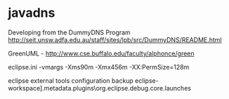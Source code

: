 javadns
=======

Developing from the DummyDNS Program
http://seit.unsw.adfa.edu.au/staff/sites/lpb/src/DummyDNS/README.html

GreenUML - http://www.cse.buffalo.edu/faculty/alphonce/green

eclipse.ini
-vmargs
-Xms90m
-Xmx456m
-XX:PermSize=128m

eclipse external tools configuration backup
eclipse-workspace]\.metadata\.plugins\org.eclipse.debug.core\.launches